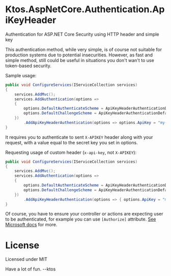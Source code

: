 # Ktos.AspNetCore.Authentication.ApiKeyHeader
Authentication for ASP.NET Core Security using HTTP header and simple key

This authentication method, while very simple, is of course not suitable for production systems due to potential insecurities. However, as fast and simple method,
still could be useful in situations you don't wan't to use token-based security.

Sample usage:

```csharp
public void ConfigureServices(IServiceCollection services)
{
    services.AddMvc();
    services.AddAuthentication(options =>
    {
        options.DefaultAuthenticateScheme = ApiKeyHeaderAuthenticationDefaults.AuthenticationScheme;
        options.DefaultChallengeScheme = ApiKeyHeaderAuthenticationDefaults.AuthenticationScheme;
    })
        .AddApiKeyHeaderAuthentication(options => options.ApiKey = "my-secret-api-key");
}
```

It requires you to authenticate to sent `X-APIKEY` header along with your request, with a value equal to the secret key you set in options.

Requesting usage of custom header (`x-api-key`, not `X-APIKEY`):

```csharp
public void ConfigureServices(IServiceCollection services)
{
    services.AddMvc();
    services.AddAuthentication(options =>
    {
        options.DefaultAuthenticateScheme = ApiKeyHeaderAuthenticationDefaults.AuthenticationScheme;
        options.DefaultChallengeScheme = ApiKeyHeaderAuthenticationDefaults.AuthenticationScheme;
    })
        .AddApiKeyHeaderAuthentication(options => { options.ApiKey = "my-secret-api-key"; options.Header = "x-api-key"; );
}
```

Of course, you have to ensure your controller or actions are expecting user to be authenticated, for example you can use `[Authorize]` attribute. [See Microsoft docs](https://docs.microsoft.com/en-us/aspnet/core/security/authorization/simple?view=aspnetcore-2.1) for more.

# License

Licensed under MIT

Have a lot of fun.
--ktos